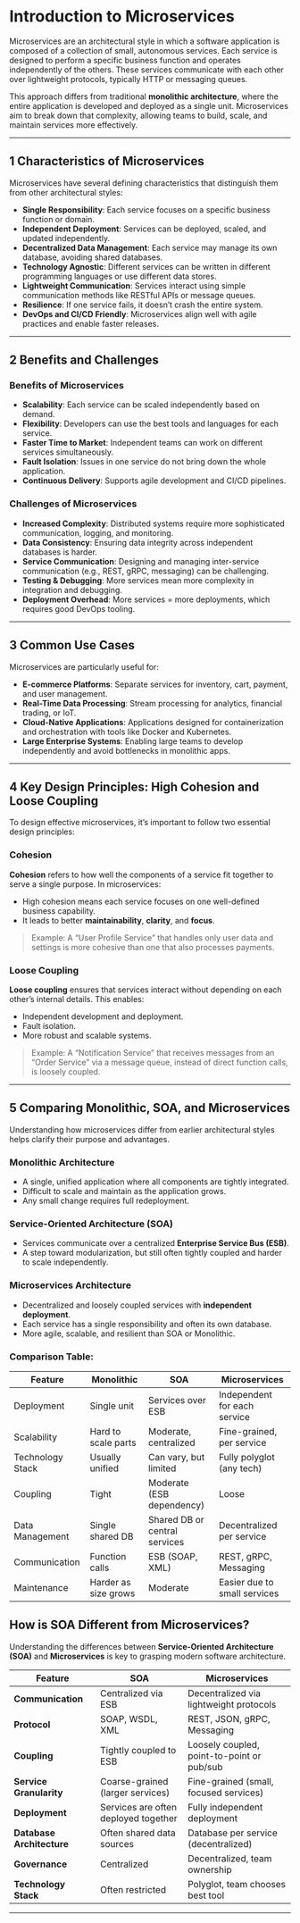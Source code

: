 # Introduction to Microservices

Microservices are an architectural style in which a software application is composed of a collection of small, autonomous services. Each service is designed to perform a specific business function and operates independently of the others. These services communicate with each other over lightweight protocols, typically HTTP or messaging queues.

This approach differs from traditional **monolithic architecture**, where the entire application is developed and deployed as a single unit. Microservices aim to break down that complexity, allowing teams to build, scale, and maintain services more effectively.

---

## 1 Characteristics of Microservices

Microservices have several defining characteristics that distinguish them from other architectural styles:

- **Single Responsibility**: Each service focuses on a specific business function or domain.
- **Independent Deployment**: Services can be deployed, scaled, and updated independently.
- **Decentralized Data Management**: Each service may manage its own database, avoiding shared databases.
- **Technology Agnostic**: Different services can be written in different programming languages or use different data stores.
- **Lightweight Communication**: Services interact using simple communication methods like RESTful APIs or message queues.
- **Resilience**: If one service fails, it doesn’t crash the entire system.
- **DevOps and CI/CD Friendly**: Microservices align well with agile practices and enable faster releases.

---

## 2 Benefits and Challenges

###  Benefits of Microservices

- **Scalability**: Each service can be scaled independently based on demand.
- **Flexibility**: Developers can use the best tools and languages for each service.
- **Faster Time to Market**: Independent teams can work on different services simultaneously.
- **Fault Isolation**: Issues in one service do not bring down the whole application.
- **Continuous Delivery**: Supports agile development and CI/CD pipelines.

###  Challenges of Microservices

- **Increased Complexity**: Distributed systems require more sophisticated communication, logging, and monitoring.
- **Data Consistency**: Ensuring data integrity across independent databases is harder.
- **Service Communication**: Designing and managing inter-service communication (e.g., REST, gRPC, messaging) can be challenging.
- **Testing & Debugging**: More services mean more complexity in integration and debugging.
- **Deployment Overhead**: More services = more deployments, which requires good DevOps tooling.

---

## 3 Common Use Cases

Microservices are particularly useful for:

- **E-commerce Platforms**: Separate services for inventory, cart, payment, and user management.
- **Real-Time Data Processing**: Stream processing for analytics, financial trading, or IoT.
- **Cloud-Native Applications**: Applications designed for containerization and orchestration with tools like Docker and Kubernetes.
- **Large Enterprise Systems**: Enabling large teams to develop independently and avoid bottlenecks in monolithic apps.

---

## 4 Key Design Principles: High Cohesion and Loose Coupling

To design effective microservices, it’s important to follow two essential design principles:

### Cohesion

**Cohesion** refers to how well the components of a service fit together to serve a single purpose. In microservices:

- High cohesion means each service focuses on one well-defined business capability.
- It leads to better **maintainability**, **clarity**, and **focus**.

> Example: A “User Profile Service” that handles only user data and settings is more cohesive than one that also processes payments.

### Loose Coupling

**Loose coupling** ensures that services interact without depending on each other’s internal details. This enables:

- Independent development and deployment.
- Fault isolation.
- More robust and scalable systems.

> Example: A “Notification Service” that receives messages from an “Order Service” via a message queue, instead of direct function calls, is loosely coupled.

---

## 5 Comparing Monolithic, SOA, and Microservices

Understanding how microservices differ from earlier architectural styles helps clarify their purpose and advantages.

### Monolithic Architecture
- A single, unified application where all components are tightly integrated.
- Difficult to scale and maintain as the application grows.
- Any small change requires full redeployment.

### Service-Oriented Architecture (SOA)
- Services communicate over a centralized **Enterprise Service Bus (ESB)**.
- A step toward modularization, but still often tightly coupled and harder to scale independently.

### Microservices Architecture
- Decentralized and loosely coupled services with **independent deployment**.
- Each service has a single responsibility and often its own database.
- More agile, scalable, and resilient than SOA or Monolithic.

### Comparison Table:

| Feature                     | Monolithic            | SOA                           | Microservices                  |
|----------------------------|-----------------------|-------------------------------|--------------------------------|
| Deployment                 | Single unit           | Services over ESB             | Independent for each service   |
| Scalability                | Hard to scale parts   | Moderate, centralized         | Fine-grained, per service      |
| Technology Stack           | Usually unified       | Can vary, but limited         | Fully polyglot (any tech)      |
| Coupling                   | Tight                 | Moderate (ESB dependency)     | Loose                          |
| Data Management            | Single shared DB      | Shared DB or central services | Decentralized per service      |
| Communication              | Function calls        | ESB (SOAP, XML)               | REST, gRPC, Messaging          |
| Maintenance                | Harder as size grows  | Moderate                      | Easier due to small services   |


## How is SOA Different from Microservices?

Understanding the differences between **Service-Oriented Architecture (SOA)** and **Microservices** is key to grasping modern software architecture.

| **Feature**               | **SOA**                                 | **Microservices**                            |
|--------------------------|------------------------------------------|----------------------------------------------|
| **Communication**        | Centralized via ESB                      | Decentralized via lightweight protocols       |
| **Protocol**             | SOAP, WSDL, XML                          | REST, JSON, gRPC, Messaging                   |
| **Coupling**             | Tightly coupled to ESB                   | Loosely coupled, point-to-point or pub/sub    |
| **Service Granularity**  | Coarse-grained (larger services)         | Fine-grained (small, focused services)        |
| **Deployment**           | Services are often deployed together     | Fully independent deployment                  |
| **Database Architecture**| Often shared data sources                | Database per service (decentralized)          |
| **Governance**           | Centralized                              | Decentralized, team ownership                 |
| **Technology Stack**     | Often restricted                         | Polyglot, team chooses best tool              |

---
